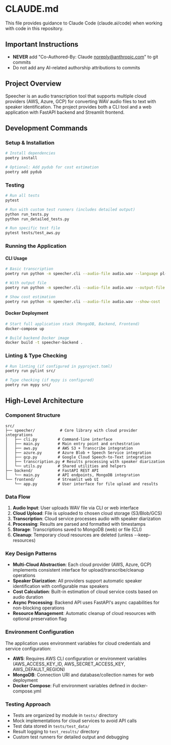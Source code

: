 # CLAUDE.md

This file provides guidance to Claude Code (claude.ai/code) when working with code in this repository.

## Important Instructions

- **NEVER** add "Co-Authored-By: Claude <noreply@anthropic.com>" to git commits
- Do not add any AI-related authorship attributions to commits

## Project Overview

Speecher is an audio transcription tool that supports multiple cloud providers (AWS, Azure, GCP) for converting WAV audio files to text with speaker identification. The project provides both a CLI tool and a web application with FastAPI backend and Streamlit frontend.

## Development Commands

### Setup & Installation
```bash
# Install dependencies
poetry install

# Optional: Add pydub for cost estimation
poetry add pydub
```

### Testing
```bash
# Run all tests
pytest

# Run with custom test runners (includes detailed output)
python run_tests.py
python run_detailed_tests.py

# Run specific test file
pytest tests/test_aws.py
```

### Running the Application

#### CLI Usage
```bash
# Basic transcription
poetry run python -m speecher.cli --audio-file audio.wav --language pl-PL

# With output file
poetry run python -m speecher.cli --audio-file audio.wav --output-file transcript.txt

# Show cost estimation
poetry run python -m speecher.cli --audio-file audio.wav --show-cost
```

#### Docker Deployment
```bash
# Start full application stack (MongoDB, Backend, Frontend)
docker-compose up

# Build backend Docker image
docker build -t speecher-backend .
```

### Linting & Type Checking
```bash
# Run linting (if configured in pyproject.toml)
poetry run pylint src/

# Type checking (if mypy is configured)
poetry run mypy src/
```

## High-Level Architecture

### Component Structure

```
src/
├── speecher/           # Core library with cloud provider integrations
│   ├── cli.py         # Command-line interface
│   ├── main.py        # Main entry point and orchestration
│   ├── aws.py         # AWS S3 + Transcribe integration
│   ├── azure.py       # Azure Blob + Speech Service integration  
│   ├── gcp.py         # Google Cloud Speech-to-Text integration
│   ├── transcription.py # Results processing with speaker diarization
│   └── utils.py       # Shared utilities and helpers
├── backend/           # FastAPI REST API
│   └── main.py        # API endpoints, MongoDB integration
└── frontend/          # Streamlit web UI
    └── app.py         # User interface for file upload and results
```

### Data Flow

1. **Audio Input**: User uploads WAV file via CLI or web interface
2. **Cloud Upload**: File is uploaded to chosen cloud storage (S3/Blob/GCS)
3. **Transcription**: Cloud service processes audio with speaker diarization
4. **Processing**: Results are parsed and formatted with timestamps
5. **Storage**: Transcriptions saved to MongoDB (web) or file (CLI)
6. **Cleanup**: Temporary cloud resources are deleted (unless --keep-resources)

### Key Design Patterns

- **Multi-Cloud Abstraction**: Each cloud provider (AWS, Azure, GCP) implements consistent interface for upload/transcribe/cleanup operations
- **Speaker Diarization**: All providers support automatic speaker identification with configurable max speakers
- **Cost Calculation**: Built-in estimation of cloud service costs based on audio duration
- **Async Processing**: Backend API uses FastAPI's async capabilities for non-blocking operations
- **Resource Management**: Automatic cleanup of cloud resources with optional preservation flag

### Environment Configuration

The application uses environment variables for cloud credentials and service configuration:

- **AWS**: Requires AWS CLI configuration or environment variables (AWS_ACCESS_KEY_ID, AWS_SECRET_ACCESS_KEY, AWS_DEFAULT_REGION)
- **MongoDB**: Connection URI and database/collection names for web deployment
- **Docker Compose**: Full environment variables defined in docker-compose.yml

### Testing Approach

- Tests are organized by module in `tests/` directory
- Mock implementations for cloud services to avoid API calls
- Test data stored in `tests/test_data/`
- Result logging to `test_results/` directory
- Custom test runners for detailed output and debugging